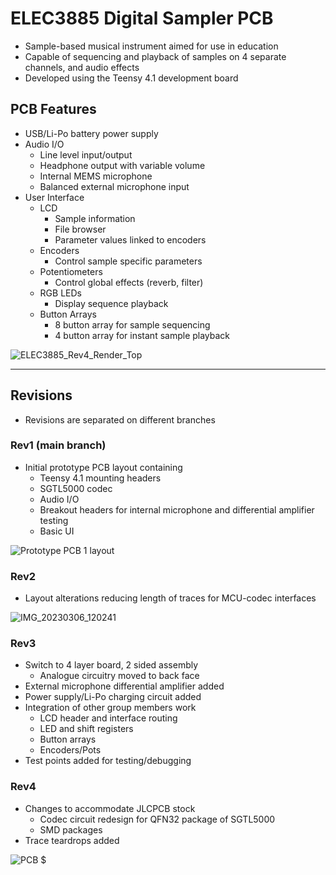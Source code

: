 # ELEC3885 Digital Sampler PCB

- Sample-based musical instrument aimed for use in education
- Capable of sequencing and playback of samples on 4 separate channels, and audio effects
- Developed using the Teensy 4.1 development board

## PCB Features

- USB/Li-Po battery power supply
- Audio I/O
	- Line level input/output
	- Headphone output with variable volume
	- Internal MEMS microphone
	- Balanced external microphone input
- User Interface
	- LCD
		- Sample information
		- File browser
		- Parameter values linked to encoders
	- Encoders
		- Control sample specific parameters
	- Potentiometers
		- Control global effects (reverb, filter)
	- RGB LEDs
		- Display sequence playback
	- Button Arrays
		- 8 button array for sample sequencing
		- 4 button array for instant sample playback

![ELEC3885_Rev4_Render_Top](https://github.com/luke1241/ELEC3885_Digital_Sampler_PCB/assets/95569413/c285eb63-a5cc-41f9-911d-726af2f1c17f)

---

## Revisions

- Revisions are separated on different branches

### Rev1 (main branch)
- Initial prototype PCB layout containing
	- Teensy 4.1 mounting headers
	- SGTL5000 codec
	- Audio I/O
	- Breakout headers for internal microphone and differential amplifier testing
	- Basic UI

![Prototype PCB 1 layout](https://github.com/luke1241/ELEC3885_Digital_Sampler_PCB/assets/95569413/b53fd10b-2404-4119-977a-3215fc222767)

### Rev2
- Layout alterations reducing length of traces for MCU-codec interfaces

![IMG_20230306_120241](https://github.com/luke1241/ELEC3885_Digital_Sampler_PCB/assets/95569413/2b0dfef6-9f73-494f-b7e7-ce7ecd3516f7)

### Rev3
- Switch to 4 layer board, 2 sided assembly
	- Analogue circuitry moved to back face
- External microphone differential amplifier added
- Power supply/Li-Po charging circuit added
- Integration of other group members work
	- LCD header and interface routing
	- LED and shift registers
	- Button arrays
	- Encoders/Pots
- Test points added for testing/debugging

### Rev4
- Changes to accommodate JLCPCB stock
	- Codec circuit redesign for QFN32 package of SGTL5000
	- SMD packages
- Trace teardrops added

![PCB $](https://github.com/luke1241/ELEC3885_Digital_Sampler_PCB/assets/95569413/58da8cd3-d61f-470f-adfa-b9b38b4f6d36)
